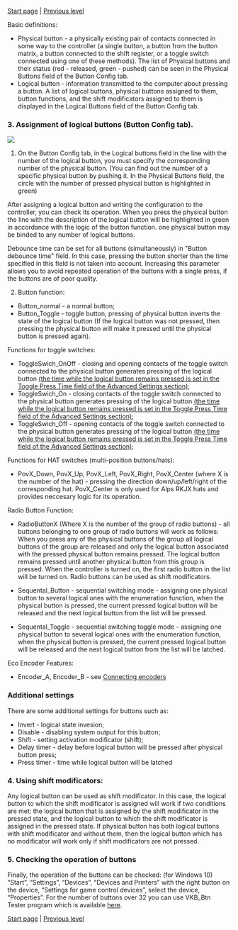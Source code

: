 


[Start page](../README.md) | [Previous level](Buttons-connection.md)

Basic definitions:

* Physical button - a physically existing pair of contacts connected in some way to the controller (a single button, a button from the button matrix, a button connected to the shift register, or a toggle switch connected using one of these methods). The list of Physical buttons and their status (red - released, green - pushed) can be seen in the Physical Buttons field of the Button Config tab.
* Logical button - information transmitted to the computer about pressing a button. A list of logical buttons, physical buttons assigned to them, button functions, and the shift modificators assigned to them is displayed in the Logical Buttons field of the Button Config tab.

### 3. Assignment of logical buttons (Button Config tab).

![](../images/K3.png)

1. On the Button Config tab, in the Logical buttons field in the line with the number of the logical button, you must specify the corresponding number of the physical button. (You can find out the number of a specific physical button by pushing it. In the Physical Buttons field, the circle with the number of pressed physical button is highlighted in green)

After assigning a logical button and writing the configuration to the controller, you can check its operation. When you press the physical button the line with the description of the logical button will be highlighted in green in accordance with the logic of the button function. one physical button may be binded to any number of logical buttons.

Debounce time can be set for all buttons (simultaneously) in "Button debounce time" field. In this case, pressing the button shorter than the time specified in this field is not taken into account. Increasing this parameter allows you to avoid repeated operation of the buttons with a single press, if the buttons are of poor quality.


2. Button function:
* Button_normal - a normal button;
* Button_Toggle - toggle button, pressing of physical button inverts the state of the logical button (If the logical button was not pressed, then pressing the physical button will make it pressed until the physical button is pressed again).

Functions for toggle switches:
* ToggleSwich_OnOff - closing and opening contacts of the toggle switch connected to the physical button generates pressing of the logical button [(the time while the logical button remains pressed is set in the Toggle Press Time field of the Advanced Settings section)](Advanced-settings.md);
* ToggleSwich_On - closing contacts of the toggle switch connected to the physical button generates pressing of the logical button [(the time while the logical button remains pressed is set in the Toggle Press Time field of the Advanced Settings section)](Advanced-settings.md);
* ToggleSwich_Off - opening contacts of the toggle switch connected to the physical button generates pressing of the logical button [(the time while the logical button remains pressed is set in the Toggle Press Time field of the Advanced Settings section)](Advanced-settings.md);

Functions for HAT switches (multi-position buttons/hats):
* PovX_Down, PovX_Up, PovX_Left, PovX_Right, PovX_Center (where X is the number of the hat) - pressing the direction down/up/left/right of the corresponding hat. PovX_Center is only used for Alps RKJX hats and provides neccesary logic for its operation.

Radio Button Function:
* RadioButtonX (Where X is the number of the group of radio buttons) - all buttons belonging to one group of radio buttons will work as follows: When you press any of the physical buttons of the group all logical buttons of the group are released and only the logical button associated with the pressed physical button remains pressed. The logical button remains pressed until another physical button from this group is pressed. When the controller is turned on, the first radio button in the list will be turned on. Radio buttons can be used as shift modificators.

* Sequental_Button - sequential switching mode - assigning one physical button to several logical ones with the enumeration function, when the physical button is pressed, the current pressed logical button will be released and the next logical button from the list will be pressed.

* Sequental_Toggle - sequential switching toggle mode - assigning one physical button to several logical ones with the enumeration function, when the physical button is pressed, the current pressed logical button will be released and the next logical button from the list will be latched.

Eco Encoder Features:
* Encoder_A, Encoder_B - see [Connecting encoders](Encoders-connection.md)

### Additional settings
There are some additional settings for buttons such as:

* Invert - logical state invesion;
* Disable - disabling system output for this button;
* Shift - setting activation modificator (shift);
* Delay timer - delay before logical button will be pressed after physical button press;
* Press timer - time while logical button will be latched


### 4. Using shift modificators:
Any logical button can be used as shift modificator. In this case, the logical button to which the shift modificator is assigned will work if two conditions are met: the logical button that is assigned by the shift modificator in the pressed state, and the logical button to which the shift modificator is assigned in the pressed state. If physical button has both logical buttons with shift modificator and without them, then the logical button which has no modificator will work only if shift modificators are not pressed.

### 5. Checking the operation of buttons
Finally, the operation of the buttons can be checked: 
(for Windows 10) “Start”, “Settings”, “Devices”, “Devices and Printers” with the right button on the device, “Settings for game control devices”, select the device, “Properties”. 
For the number of buttons over 32 you can use VKB_Btn Tester program which is available [here](../3rd-party/software/).



[Start page](../README.md) | [Previous level](Buttons-connection.md)

